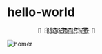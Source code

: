 # hello-world

              🤑 H̴̛̛͓̹̻̺̓̆͂̇͗̈́o̸̭͍̱̩̣̗͓̖̜͒ͅl̸̫͖͙̫̄a̸̢͙̪̮͎͙͓̣͙̠͂̐́ ̷̢̘̘̖̦͉̤͇͇̋͋͐͑̀̑͠m̷̪͉̣̒̐͜e̴̢͖̱̟͍̩̝̳̪͂̒̚ ̶͖̩̪̬̼̹͔̋̈́̋̈̅͒̒̈́̚l̷̛͖͍͉͒͂̌̀͒l̸̺̪͖̼͐̍̓͌̽̒͛ͅā̷̲̭̥̠̤͇̦͝͠m̸̢̨̧̤͎͕͚̰͇̀́̓̂̀̋̅̓ơ̴̗̥̥̲̜̈́͊ ̶̧̢̧̅͐̎̈́̏̂̀͠G̵̣͎̜͑͝ų̶̩̯̱̱͑̃͂̚̚ĭ̴̲̦̼̍̒͝l̴̨̯̯̣̼̳̤̤̀̋̌̓͑̇̔͝͝l̵̠͖̪̱͕̬̲̱͍̊̓̎̚̕̕̕ẽ̵͖ 🤑

![homer](https://user-images.githubusercontent.com/116563107/197704921-bba044f5-80ec-4d3e-b428-6a6ce6fa0e7f.gif)
